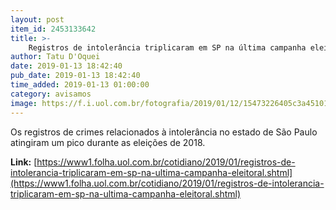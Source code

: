 ```yaml
---
layout: post
item_id: 2453133642
title: >-
    Registros de intolerância triplicaram em SP na última campanha eleitoral
author: Tatu D'Oquei
date: 2019-01-13 18:42:40
pub_date: 2019-01-13 18:42:40
time_added: 2019-01-13 01:00:00
category: avisamos
image: https://f.i.uol.com.br/fotografia/2019/01/12/15473226405c3a451015862_1547322640_3x2_rt.jpg
---
```


Os registros de crimes relacionados à intolerância no estado de São Paulo atingiram um pico durante as eleições de 2018.

**Link:** [https://www1.folha.uol.com.br/cotidiano/2019/01/registros-de-intolerancia-triplicaram-em-sp-na-ultima-campanha-eleitoral.shtml](https://www1.folha.uol.com.br/cotidiano/2019/01/registros-de-intolerancia-triplicaram-em-sp-na-ultima-campanha-eleitoral.shtml)

